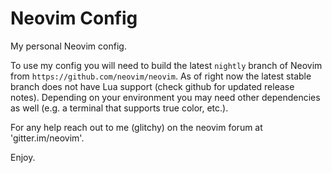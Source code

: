 # Neovim Config
My personal Neovim config.

To use my config you will need to build the latest `nightly` branch of Neovim from `https://github.com/neovim/neovim`. As of right now the latest stable branch does not have Lua support (check github for updated release notes). Depending on your environment you may need other dependencies as well (e.g. a terminal that supports true color, etc.).

For any help reach out to me (glitchy) on the neovim forum at 'gitter.im/neovim'.

Enjoy.
